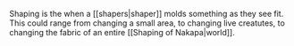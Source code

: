 Shaping is the when a [[shapers|shaper]] molds something as they see fit. This could range from changing a small area, to changing live creatutes, to changing the fabric of an entire [[Shaping of Nakapa|world]].